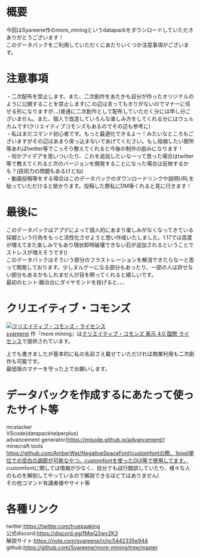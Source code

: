 # 概要
今回はSyareene作のmore_miningというdatapackをダウンロードしていただきありがとうございます！  
このデータパックをご利用していただくにあたりいくつか注意事項がございます。

# 注意事項
・二次配布を禁止します。また、二次創作をあたかも自分が作ったオリジナルのように公開することを禁止します(この辺は言ってもきりがないのでマナーに任せる形になりますが、、)普通に二次創作として配布していただく分には申し分ございません。また、個人で改造していろんな楽しみ方をしてくれる分にはウェルカムです(クリエイティブコモンズもあるのでその辺も参考に)  
・私はまだコマンド初心者です。もっと最適化できるよー！みたいなところもございますがその辺はあまり突っ込まないであげてください。もし指摘したい箇所等あればtwitter等でこっそり教えてくれると今後の制作の励みになります！  
・何かアイデアを思いついたり、これを追加したいなーって思った場合はtwitter等で教えてくれると次のバージョンを開発することになった場合は反映するかも？(技術力の問題もあるけどね)  
・動画投稿等をする場合はこのデータパックのダウンロードリンクや説明URLを貼っていただけると助かります。投稿した際私にDM等くれると見に行きます！  

# 最後に
このデータパックはアプデによって個人的にあまり楽しみがなくなってきている採掘という行為をもっと活性化させようと思い作成いたしました。1.17では高度が増えてまた楽しみでもあり現状即時破壊できない石が追加されるということでストレスが増えそうです()  
このデータパックはそういう部分のフラストレーションを解消できたらなーと思って開発しております。少しヌルゲーになる部分もあったり、一部の人は許せない部分もあるかもしれませんが目を瞑ってくれると嬉しいです。  
最初のヒント:鍛治台にダイヤモンドを投げると、、、  

# クリエイティブ・コモンズ
<a rel="license" href="http://creativecommons.org/licenses/by/4.0/"><img alt="クリエイティブ・コモンズ・ライセンス" style="border-width:0" src="https://i.creativecommons.org/l/by/4.0/88x31.png" /></a><br /><a xmlns:cc="http://creativecommons.org/ns#" href="https://github.com/Syareene/more-mining" property="cc:attributionName" rel="cc:attributionURL">syareene</a> 作『<span xmlns:dct="http://purl.org/dc/terms/" property="dct:title">more mining</span>』は<a rel="license" href="http://creativecommons.org/licenses/by/4.0/">クリエイティブ・コモンズ 表示 4.0 国際 ライセンス</a>で提供されています。

上でも書きましたが基本的に私の名前さえ載せていただければ商業利用も二次創作も可能です。  
最低限のマナーを守った上でお願いします。  

# データパックを作成するにあたって使ったサイト等
mcstacker  
VScode(datapackhelperplus)  
advancement generator(https://misode.github.io/advancement/)  
minecraft tools  
https://github.com/AmberWat/NegativeSpaceFont(customfontの際、1pixel単位での空白の調節が可能なやつ。customfontを使ったGUI等で使用してます。  
customfontに関しては情報が少なく、自分でも試行錯誤していたり、様々な人のものを解剖してやっているので解説できるほどではありません)  
その他コマンド有識者様やサイト等  

# 各種リンク

twitter:https://twitter.com/truepaaking  
公式discord:https://discord.gg/fMwQ3wv2K3  
解説サイト:https://note.com/syareene/n/nc5442335e944  
github:https://github.com/Syareene/more-mining/tree/master  
